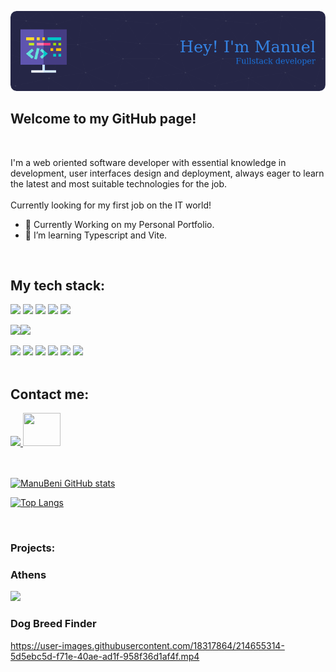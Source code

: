 ![Header](./github-header-image.png)


## Welcome to my GitHub page!
<br/>

I'm a web oriented software developer with essential knowledge in development, user interfaces design and deployment, always eager to learn the latest and most suitable technologies for the job.
<br/>
<br/>
Currently looking for my first job on the IT world!

- 🔭 Currently Working on my Personal Portfolio.
- 🌱 I’m learning Typescript and Vite.

<br/>

## My tech stack: 


<img height=50 src="https://cdn.jsdelivr.net/gh/devicons/devicon/icons/html5/html5-original.svg" />  <img height=50 src="https://cdn.jsdelivr.net/gh/devicons/devicon/icons/css3/css3-original.svg" />  <img height=50 src="https://cdn.jsdelivr.net/gh/devicons/devicon/icons/react/react-original.svg" /> <img height=50 src="https://cdn.jsdelivr.net/gh/devicons/devicon/icons/git/git-plain.svg"/> <img height=50 src="https://cdn.jsdelivr.net/gh/devicons/devicon/icons/github/github-original.svg"/>

<img src="https://img.shields.io/badge/TypeScript-007ACC?style=for-the-badge&logo=typescript&logoColor=white" ><img src="https://img.shields.io/badge/Material%20UI-007FFF?style=for-the-badge&logo=mui&logoColor=whit">

![](https://img.shields.io/badge/Code-React-informational?style=flat&logo=react&color=61DAFB)
![](https://img.shields.io/badge/Code-Redux-informational?style=flat&logo=Redux&color=764ABC)
![](https://img.shields.io/badge/Code-JavaScript-informational?style=flat&logo=JavaScript&color=F7DF1E)
![](https://img.shields.io/badge/Code-HTML5-informational?style=flat&logo=HTML5&color=E34F26)
![](https://img.shields.io/badge/Code-PostgreSQL-informational?style=flat&logo=PostgreSQL&color=336791)
![](https://img.shields.io/badge/Code-SQLite-informational?style=flat&logo=SQLite&color=003B57)
</br>
<br/>

## Contact me: 


<a href="https://www.linkedin.com/in/manuel--benitez">
    <img height="50" src="https://cdn2.iconfinder.com/data/icons/social-icon-3/512/social_style_3_in-306.png"/>
</a>  <a href="mailto:manubeni0498@gmail.com">  <img width="60" height="53" src="https://upload.wikimedia.org/wikipedia/commons/4/4e/Gmail_Icon.png"> </a>



<br/>
<br/>
<br/>

[![ManuBeni GitHub stats](https://github-readme-stats.vercel.app/api?username=ManuBeni&hide=issues,stars)](https://github.com/ManuBeni/github-readme-stats$hide=issues)

[![Top Langs](https://github-readme-stats.vercel.app/api/top-langs/?username=ManuBeni&layout=compact)](https://github.com/anuraghazra/github-readme-stats)

<br/>



### Projects:

### Athens

<a href="https://athens-theta.vercel.app/">
<img src="https://user-images.githubusercontent.com/85205823/192325244-1e46ba81-e6da-4f26-b3f0-ff3fd068a8eb.gif" width="600">
</a>
<br/>

### Dog Breed Finder

https://user-images.githubusercontent.com/18317864/214655314-5d5ebc5d-f71e-40ae-ad1f-958f36d1af4f.mp4




<!--
**ManuBeni/ManuBeni** is a ✨ _special_ ✨ repository because its `README.md` (this file) appears on your GitHub profile.

Here are some ideas to get you started:

- 🔭 I’m currently working on ...
- 🌱 I’m currently learning ...
- 👯 I’m looking to collaborate on ...
- 🤔 I’m looking for help with ...
- 💬 Ask me about ...
- 📫 How to reach me: ...
- 😄 Pronouns: ...
- ⚡ Fun fact: ...
-->
